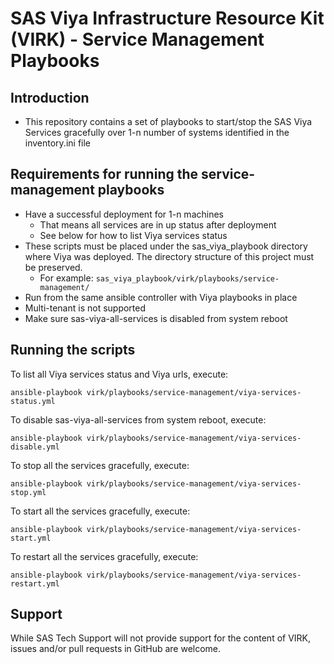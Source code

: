 # SAS Viya Infrastructure Resource Kit (VIRK) - Service Management Playbooks

## Introduction
* This repository contains a set of playbooks to start/stop the SAS Viya Services gracefully over 1-n number of systems identified in the inventory.ini file

## Requirements for running the service-management playbooks
* Have a successful deployment for 1-n machines
  - That means all services are in up status after deployment
  - See below for how to list Viya services status
* These scripts must be placed under the sas_viya_playbook directory where Viya was deployed. The directory structure of this project must be preserved.
  - For example: ```sas_viya_playbook/virk/playbooks/service-management/```
* Run from the same ansible controller with Viya playbooks in place
* Multi-tenant is not supported
* Make sure sas-viya-all-services is disabled from system reboot

## Running the scripts
To list all Viya services status and Viya urls, execute:
```
ansible-playbook virk/playbooks/service-management/viya-services-status.yml
```
To disable sas-viya-all-services from system reboot, execute:
```
ansible-playbook virk/playbooks/service-management/viya-services-disable.yml
```
To stop all the services gracefully, execute:
```
ansible-playbook virk/playbooks/service-management/viya-services-stop.yml
```
To start all the services gracefully, execute:
```
ansible-playbook virk/playbooks/service-management/viya-services-start.yml
```
To restart all the services gracefully, execute:
```
ansible-playbook virk/playbooks/service-management/viya-services-restart.yml
```

## Support
While SAS Tech Support will not provide support for the content of VIRK, issues and/or pull requests in GitHub are welcome.

